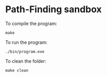 # Path-Finding sandbox

To compile the program:

`make`

To run the program:

`./bin/program.exe`

To clean the folder:

`make clean`